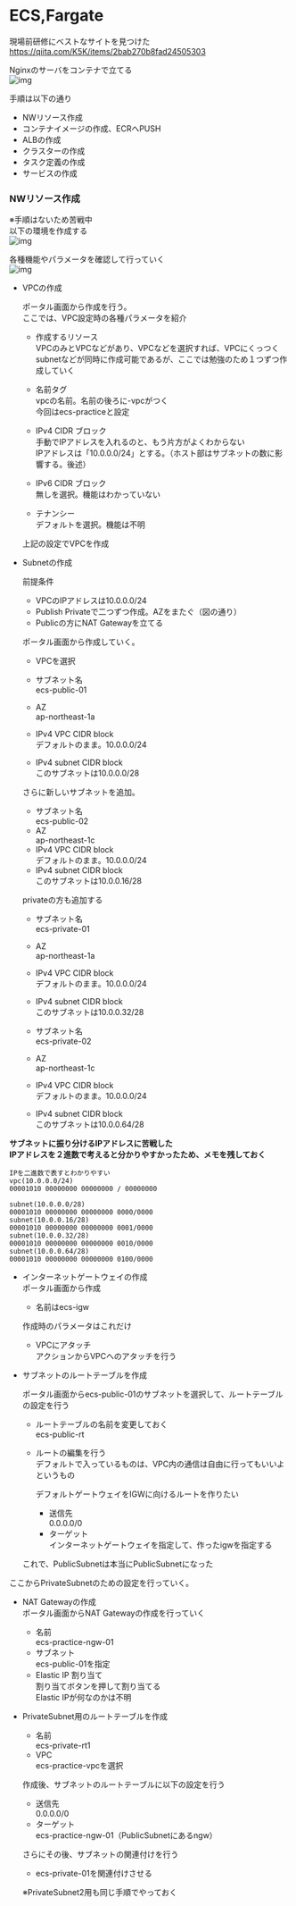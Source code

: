 # ECS,Fargate  

現場前研修にベストなサイトを見つけた  
https://qiita.com/K5K/items/2bab270b8fad24505303  

Nginxのサーバをコンテナで立てる  
![img](./img/1.png)  

手順は以下の通り  
- NWリソース作成  
- コンテナイメージの作成、ECRへPUSH  
- ALBの作成  
- クラスターの作成  
- タスク定義の作成  
- サービスの作成  

### NWリソース作成  

※手順はないため苦戦中  
以下の環境を作成する  
![img](./img/2.png)  

各種機能やパラメータを確認して行っていく  
![img](./img/env.dio.svg)  

- VPCの作成  

  ポータル画面から作成を行う。  
  ここでは、VPC設定時の各種パラメータを紹介  
  
  - 作成するリソース  
    VPCのみとVPCなどがあり、VPCなどを選択すれば、VPCにくっつくsubnetなどが同時に作成可能であるが、ここでは勉強のため１つずつ作成していく  
  
  - 名前タグ  
    vpcの名前。名前の後ろに-vpcがつく  
    今回はecs-practiceと設定  

  - IPv4 CIDR ブロック  
    手動でIPアドレスを入れるのと、もう片方がよくわからない  
    IPアドレスは「10.0.0.0/24」とする。（ホスト部はサブネットの数に影響する。後述）  

  - IPv6 CIDR ブロック  
    無しを選択。機能はわかっていない  

  - テナンシー  
    デフォルトを選択。機能は不明  
  
  上記の設定でVPCを作成  


- Subnetの作成  

  前提条件  
  - VPCのIPアドレスは10.0.0.0/24  
  - Publish Privateで二つずつ作成。AZをまたぐ（図の通り）  
  - Publicの方にNAT Gatewayを立てる  
  
  ポータル画面から作成していく。  
  - VPCを選択  

  - サブネット名  
    ecs-public-01  
  - AZ  
    ap-northeast-1a  
  - IPv4 VPC CIDR block  
    デフォルトのまま。10.0.0.0/24  
  - IPv4 subnet CIDR block  
    このサブネットは10.0.0.0/28
  
  さらに新しいサブネットを追加。  
  - サブネット名  
    ecs-public-02  
  - AZ  
    ap-northeast-1c  
  - IPv4 VPC CIDR block  
    デフォルトのまま。10.0.0.0/24  
  - IPv4 subnet CIDR block  
    このサブネットは10.0.0.16/28

  privateの方も追加する  
  - サブネット名  
    ecs-private-01  
  - AZ  
    ap-northeast-1a  
  - IPv4 VPC CIDR block  
    デフォルトのまま。10.0.0.0/24  
  - IPv4 subnet CIDR block  
    このサブネットは10.0.0.32/28

  - サブネット名  
    ecs-private-02  
  - AZ  
    ap-northeast-1c  
  - IPv4 VPC CIDR block  
    デフォルトのまま。10.0.0.0/24  
  - IPv4 subnet CIDR block  
    このサブネットは10.0.0.64/28

__サブネットに振り分けるIPアドレスに苦戦した__  
__IPアドレスを２進数で考えると分かりやすかったため、メモを残しておく__    
```
IPを二進数で表すとわかりやすい
vpc(10.0.0.0/24)
00001010 00000000 00000000 / 00000000

subnet(10.0.0.0/28)
00001010 00000000 00000000 0000/0000
subnet(10.0.0.16/28)
00001010 00000000 00000000 0001/0000
subnet(10.0.0.32/28)
00001010 00000000 00000000 0010/0000
subnet(10.0.0.64/28)
00001010 00000000 00000000 0100/0000
```


- インターネットゲートウェイの作成  
  ポータル画面から作成  

  - 名前はecs-igw  
  
  作成時のパラメータはこれだけ  

  - VPCにアタッチ  
  アクションからVPCへのアタッチを行う  


- サブネットのルートテーブルを作成  

  ポータル画面からecs-public-01のサブネットを選択して、ルートテーブルの設定を行う  
  
  - ルートテーブルの名前を変更しておく  
    ecs-public-rt  
  
  - ルートの編集を行う  
    デフォルトで入っているものは、VPC内の通信は自由に行ってもいいよというもの  

    デフォルトゲートウェイをIGWに向けるルートを作りたい  
    - 送信先  
      0.0.0.0/0  
    - ターゲット  
      インターネットゲートウェイを指定して、作ったigwを指定する  

  これで、PublicSubnetは本当にPublicSubnetになった  


ここからPrivateSubnetのための設定を行っていく。  

- NAT Gatewayの作成  
  ポータル画面からNAT Gatewayの作成を行っていく  

  - 名前  
    ecs-practice-ngw-01  
  - サブネット  
    ecs-public-01を指定  
  - Elastic IP 割り当て  
    割り当てボタンを押して割り当てる  
    Elastic IPが何なのかは不明  

- PrivateSubnet用のルートテーブルを作成  
  - 名前  
    ecs-private-rt1  
  - VPC  
    ecs-practice-vpcを選択  
  
  作成後、サブネットのルートテーブルに以下の設定を行う  
  - 送信先  
    0.0.0.0/0  
  - ターゲット  
    ecs-practice-ngw-01（PublicSubnetにあるngw）  

  さらにその後、サブネットの関連付けを行う  
  - ecs-private-01を関連付けさせる  

  ※PrivateSubnet2用も同じ手順でやっておく  

  

